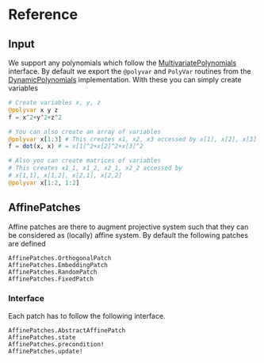 # Reference

## Input
We support any polynomials which follow the [MultivariatePolynomials](https://github.com/JuliaAlgebra/MultivariatePolynomials.jl)
interface. By default we export the `@polyvar` and `PolyVar` routines
from the [DynamicPolynomials](https://github.com/JuliaAlgebra/DynamicPolynomials.jl)
implementation.
With these you can simply create variables
```julia
# Create variables x, y, z
@polyvar x y z
f = x^2+y^2+z^2

# You can also create an array of variables
@polyvar x[1:3] # This creates x1, x2, x3 accessed by x[1], x[2], x[3]
f = dot(x, x) # = x[1]^2+x[2]^2+x[3]^2

# Also you can create matrices of variables
# This creates x1_1, x1_2, x2_1, x2_2 accessed by
# x[1,1], x[1,2], x[2,1], x[2,2]
@polyvar x[1:2, 1:2]
```

## AffinePatches
Affine patches are there to augment projective system such that they can be considered
as (locally) affine system. By default the following patches are defined

```@docs
AffinePatches.OrthogonalPatch
AffinePatches.EmbeddingPatch
AffinePatches.RandomPatch
AffinePatches.FixedPatch
```
### Interface
Each patch has to follow the following interface.
```@docs
AffinePatches.AbstractAffinePatch
AffinePatches.state
AffinePatches.precondition!
AffinePatches.update!
```
